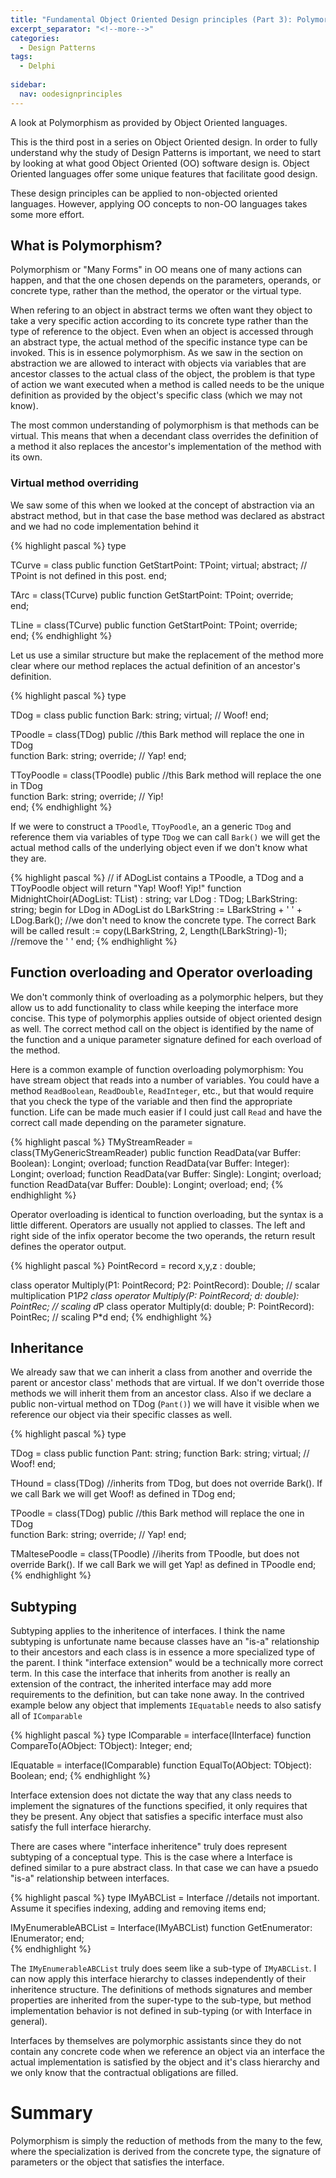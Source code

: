 ```yaml
---
title: "Fundamental Object Oriented Design principles (Part 3): Polymorphism"
excerpt_separator: "<!--more-->"
categories:
  - Design Patterns
tags:
  - Delphi
  
sidebar:
  nav: oodesignprinciples  
---
```

A look at Polymorphism as provided by Object Oriented languages. 

This is the third post in a series on Object Oriented design. In order to fully understand why the study of Design Patterns is important, we need to start by looking at what good Object Oriented (OO) software design is. Object Oriented languages offer some unique features that facilitate good design. 

These design principles can be applied to non-objected oriented languages. However, applying OO concepts to non-OO languages takes some more effort.
<!--more-->

## What is Polymorphism?
Polymorphism or "Many Forms" in OO means one of many actions can happen, and that the one chosen depends on the parameters, operands, or concrete type, rather than the method, the operator or the virtual type.

When refering to an object in abstract terms we often want they object to take a very specific action according to its concrete type rather than the type of reference to the object. Even when an object is accessed through an abstract type, the actual method of the specific instance type can be invoked. This is in essence polymorphism. As we saw in the section on abstraction we are allowed to interact with objects via variables that are ancestor classes to the actual class of the object, the problem is that type of action we want executed when a method is called needs to be the unique definition as provided by the object's specific class (which we may not know). 

The most common understanding of polymorphism is that methods can be virtual. This means that when a decendant class overrides the definition of a method it also replaces the ancestor's implementation of the method with its own. 

### Virtual method overriding ###

We saw some of this when we looked at the concept of abstraction via an abstract method, but in that case the base method was declared as abstract and we had no code implementation behind it


{% highlight pascal %}
type

TCurve = class
public
   function GetStartPoint: TPoint; virtual; abstract;   // TPoint is not defined in this post. 
end;

TArc = class(TCurve)
public
   function GetStartPoint: TPoint; override;   
end;

TLine = class(TCurve)
public
   function GetStartPoint: TPoint; override;   
end;
{% endhighlight %}

Let us use a similar structure but make the replacement of the method more clear where our method replaces the actual definition of an ancestor's definition.

{% highlight pascal %}
type

TDog = class
public
   function Bark: string; virtual;   // Woof!
end;

TPoodle = class(TDog)
public
  //this Bark method will replace the one in TDog	
  function Bark: string; override;   // Yap!
end;

TToyPoodle = class(TPoodle)
public
  //this Bark method will replace the one in TDog	
  function Bark: string; override; // Yip!  
end;
{% endhighlight %}

If we were to construct a `TPoodle`, `TToyPoodle`, an a generic `TDog` and reference them via variables of type `TDog` we can call `Bark()` we will get the actual method calls of the underlying object even if we don't know what they are.

{% highlight pascal %}
// if ADogList contains a TPoodle, a TDog and a TToyPoodle object will return "Yap! Woof! Yip!"
function MidnightChoir(ADogList: TList<TDog>) : string;
var
  LDog : TDog;
  LBarkString: string;
begin
  for LDog in ADogList do
	LBarkString := LBarkString + ' ' + LDog.Bark(); //we don't need to know the concrete type. The correct Bark will be called
  result := copy(LBarkString, 2, Length(LBarkString)-1);	 //remove the ' '
end;
{% endhighlight %}
 

## Function overloading and Operator overloading ##

We don't commonly think of overloading as a polymorphic helpers, but they allow us to add functionality to class while keeping the interface more concise. This type of polymorphis applies outside of object oriented design as well. The correct method call on the object is identified by the name of the function and a unique parameter signature defined for each overload of the method.

Here is a common example of function overloading polymorphism: You have stream object that reads into a number of variables. You could have a method `ReadBoolean`, `ReadDouble`, `ReadInteger`, etc., but that would require that you check the type of the variable and then find the appropriate function. Life can be made much easier if I could just call `Read` and have the correct call made depending on the parameter signature. 

{% highlight pascal %}
TMyStreamReader = class(TMyGenericStreamReader)
public
 function ReadData(var Buffer: Boolean): Longint; overload;
 function ReadData(var Buffer: Integer): Longint; overload;
 function ReadData(var Buffer: Single): Longint; overload;
 function ReadData(var Buffer: Double): Longint; overload;
end;
{% endhighlight %}

Operator overloading is identical to function overloading, but the syntax is a little different. Operators are usually not applied to classes. The left and right side of the infix operator become the two operands, the return result defines the operator output.

{% highlight pascal %}
PointRecord = record
  x,y,z : double;
 
 class operator Multiply(P1: PointRecord; P2: PointRecord): Double; // scalar multiplication P1*P2
 class operator Multiply(P: PointRecord; d: double): PointRec; // scaling d*P
 class operator Multiply(d: double; P: PointRecord): PointRec; // scaling P*d
end;
{% endhighlight %}

## Inheritance ##

We already saw that we can inherit a class from another and override the parent or ancestor class' methods that are virtual. If we don't override those methods we will inherit them from an ancestor class. Also if we declare a public non-virtual method on TDog (`Pant()`) we will have it visible when we reference our object via their specific classes as well. 

{% highlight pascal %}
type

TDog = class
public
  function Pant: string; 
  function Bark: string; virtual;   // Woof!
end;

THound = class(TDog) //inherits from TDog, but does not override Bark(). If we call Bark we will get Woof! as defined in TDog
end;

TPoodle = class(TDog)
public
 //this Bark method will replace the one in TDog	
 function Bark: string; override;   // Yap!
end;

TMaltesePoodle = class(TPoodle) //iherits from TPoodle, but does not override Bark(). If we call Bark we will get Yap! as defined in TPoodle
end;
{% endhighlight %}


## Subtyping ##

Subtyping applies to the inheritence of interfaces. I think the name subtyping is unfortunate name because classes have an "is-a" relationship to their ancestors and each class is in essence a more specialized type of the parent. I think "interface extension" would be a technically more correct term. In this case the interface that inherits from another is really an extension of the contract, the inherited interface may add more requirements to the definition, but can take none away.  In the contrived example below any object that implements `IEquatable` needs to also satisfy all of `IComparable`

{% highlight pascal %}
type
  IComparable = interface(IInterface)
    function CompareTo(AObject: TObject): Integer;
  end;
  
  IEquatable = interface(IComparable)
    function EqualTo(AObject: TObject): Boolean;
  end;
{% endhighlight %}

Interface extension does not dictate the way that any class needs to implement the signatures of the functions specified, it only requires that they be present. Any object that satisfies a specific interface must also satisfy the full interface hierarchy.

There are cases where "interface inheritence" truly does represent subtyping of a conceptual type. This is the case where a Interface is defined similar to a pure abstract class. In that case we can have a psuedo "is-a" relationship between interfaces.

{% highlight pascal %}
type
  IMyABCList = Interface
    //details not important. Assume it specifies indexing, adding and removing items 
  end;
  
  IMyEnumerableABCList = Interface(IMyABCList)
	function GetEnumerator: IEnumerator;
  end;  
{% endhighlight %}

The `IMyEnumerableABCList` truly does seem like a sub-type of `IMyABCList`. I can now apply this interface hierarchy to classes independently of their inheritence structure. The definitions of methods signatures and member properties are inherited from the super-type to the sub-type, but method implementation behavior is not defined in sub-typing (or with Interface in general). 

Interfaces by themselves are polymorphic assistants since they do not contain any concrete code when we reference an object via an interface the actual implementation is satisfied by the object and it's class hierarchy and we only know that the contractual obligations are filled.

# Summary #
Polymorphism is simply the reduction of methods from the many to the few, where the specialization is derived from the concrete type, the signature of parameters or the object that satisfies the interface.



